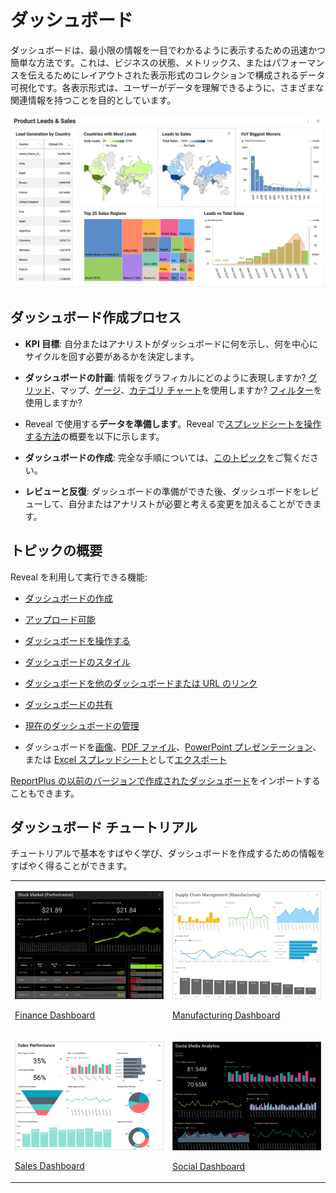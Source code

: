 # ダッシュボード

ダッシュボードは、最小限の情報を一目でわかるように表示するための迅速かつ簡単な方法です。これは、ビジネスの状態、メトリックス、またはパフォーマンスを伝えるためにレイアウトされた表示形式のコレクションで構成されるデータ可視化です。各表示形式は、ユーザーがデータを理解できるように、さまざまな関連情報を持つことを目的としています。

<img src="images/dashboards-home-page.png" alt="A complete dashboard example" class="responsive-img"/>

## ダッシュボード作成プロセス

  - **KPI 目標**: 自分またはアナリストがダッシュボードに何を示し、何を中心にサイクルを回す必要があるかを決定します。

  - **ダッシュボードの計画**: 情報をグラフィカルにどのように表現しますか? [グリッド](~/jp/data-visualizations/visualization-types/grid-chart.md)、マップ、[ゲージ](~/jp/data-visualizations/visualization-types/gauge-charts.md)、[カテゴリ チャート](~/jp/data-visualizations/visualization-types/category-charts.md)を使用しますか? [フィルター](~/en/filters/overview.md)を使用しますか?

  - Reveal で使用する**データを準備します**。Reveal で[スプレッドシートを操作する方法](~/jp/datasources/working-files/working-with-spreadsheets.md)の概要を以下に示します。

  - **ダッシュボードの作成**: 完全な手順については、[このトピック](creating-dashboards.md)をご覧ください。

  - **レビューと反復**: ダッシュボードの準備ができた後、ダッシュボードをレビューして、自分またはアナリストが必要と考える変更を加えることができます。

## トピックの概要

Reveal を利用して実行できる機能:

   - [ダッシュボードの作成](creating-dashboards.md)

  - [アップロード可能](uploading-dashboards.md)

  - [ダッシュボードを操作する](dashboards-interactions.md)

  - [ダッシュボードのスタイル](dashboard-styling.md)

  - [ダッシュボードを他のダッシュボードまたは URL のリンク](dashboard-linking.md)

  - [ダッシュボードの共有](sharing-dashboards/share-a-dashboard.md)

  - [現在のダッシュボードの管理](managing-dashboards.md)

  - ダッシュボードを[画像](export-as-images.md)、[PDF ファイル](export-as-pdft-document.md)、[PowerPoint プレゼンテーション](export-as-powerpoint-presentation.md)、または [Excel スプレッドシート](export-as-excel-data-format.md)として[エクスポート](how-to-export-a-dashboard.md)

[ReportPlus の以前のバージョンで作成されたダッシュボード](Uploading-Dashboards.md)をインポートすることもできます。

## ダッシュボード チュートリアル

チュートリアルで基本をすばやく学び、ダッシュボードを作成するための情報をすばやく得ることができます。

<table>
<colgroup>
<col style="width: 30%" />
<col style="width: 30%" />
</colgroup>
<tbody>
<tr class="odd">
<td><p><img src="images/ThumbnailFinanceDashboard_All.png" alt="ThumbnailFinanceDashboard All" class="responsive-img"/><br />
</p>
<p><a href="~/en/dashboard-tutorials/finance-dashboard/getting-started.md">Finance Dashboard</a><br />
</p></td>
<td><p><img src="images/ThumbnailManufacturingDashboard_All.png" alt="ThumbnailManufacturingDashboard All" class="responsive-img"/><br />
</p>
<p><a href="~/en/dashboard-tutorials/manufacturing-dashboard/getting-started.md">Manufacturing Dashboard</a><br />
</p></td>
</tr>
<tr class="even">
<td><p><img src="images/ThumbnailSalesDashboard_All.png" alt="ThumbnailSalesDashboard All" class="responsive-img"/><br />
</p>
<p><a href="~/en/dashboard-tutorials/sales-dashboard/getting-started.md">Sales Dashboard</a><br />
</p></td>
<td><p><img src="images/ThumbnailSocialDashboard_All.png" alt="ThumbnailSocialDashboard All" class="responsive-img"/><br />
</p>
<p><a href="~/en/dashboard-tutorials/social-dashboard/getting-started.md">Social Dashboard</a><br />
</p></td>
</tr>
</tbody>
</table>
